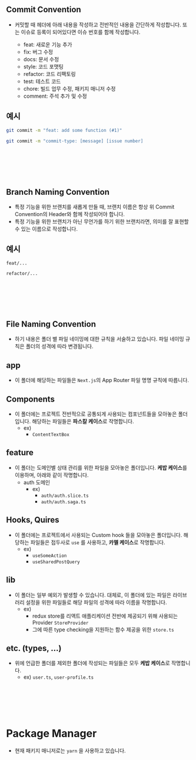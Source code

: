 ## Commit Convention

- 커밋할 때 헤더에 아래 내용을 작성하고 전반적인 내용을 간단하게 작성합니다. 또는 이슈로 등록이 되어있다면 이슈 번호를 함께 작성합니다.

  - feat: 새로운 기능 추가
  - fix: 버그 수정
  - docs: 문서 수정
  - style: 코드 포맷팅
  - refactor: 코드 리팩토링
  - test: 테스트 코드
  - chore: 빌드 업무 수정, 패키지 매니저 수정
  - comment: 주석 추가 및 수정

## 예시

```bash
git commit -m "feat: add some function (#1)"

git commit -m "commit-type: [message] [issue number]
```

## <br>

<br>

## Branch Naming Convention

- 특정 기능을 위한 브랜치를 새롭게 만들 때, 브랜치 이름은 항상 위 Commit Convention의 Header와 함께 작성되어야 합니다.
- 특정 기능을 위한 브랜치가 아닌 무언가를 하기 위한 브랜치라면, 의미를 잘 표현할 수 있는 이름으로 작성합니다.

## 예시

```plaintext
feat/...

refactor/...
```

## <br>

<br>

## File Naming Convention

- 하기 내용은 폴더 별 파일 네이밍에 대한 규칙을 서술하고 있습니다. 파일 네이밍 규칙은 폴더의 성격에 따라 변경됩니다.

## app

- 이 폴더에 해당하는 파일들은 `Next.js`의 App Router 파일 명명 규칙에 따릅니다.

## Components

- 이 폴더에는 프로젝트 전반적으로 공통되게 사용되는 컴포넌트들을 모아놓은 폴더입니다. 해당하는 파일들은 **파스칼 케이스**로 작명합니다.
  - ex)
    - `ContentTextBox`

## feature

- 이 폴더는 도메인별 상태 관리를 위한 파일을 모아놓은 폴더입니다. **케밥 케이스**를 이용하며, 아래와 같이 작명합니다.
  - auth 도메인
    - ex)
      - `auth/auth.slice.ts`
      - `auth/auth.saga.ts`

## Hooks, Quires

- 이 폴더에는 프로젝트에서 사용되는 Custom hook 들을 모아놓은 폴더입니다. 해당하는 파일들은 접두사로 `use` 를 사용하고, **카멜 케이스**로 작명합니다.
  - ex)
    - `useSomeAction`
    - `useSharedPostQuery`

## lib

- 이 폴더는 일부 예외가 발생할 수 있습니다. 대체로, 이 폴더에 있는 파일은 라이브러리 설정을 위한 파일들로 해당 파일의 성격에 따라 이름을 작명합니다.
  - ex)
    - redux store를 리액트 애플리케이션 전반에 제공되기 위해 사용되는 Provider `StoreProvider`
    - 그에 따른 type checking을 지원하는 함수 제공을 위한 `store.ts`

## etc. (types, ...)

- 위에 언급한 폴더를 제외한 폴더에 작성되는 파일들은 모두 **케밥 케이스**로 작명합니다.
  - ex) `user.ts`, `user-profile.ts`

## <br>

<br>

# Package Manager

- 현재 패키지 매니저로는 `yarn` 을 사용하고 있습니다.
